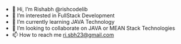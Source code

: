 - 👋 Hi, I’m Rishabh @rishcodelib
- 👀 I’m interested in FullStack Development
- 🌱 I’m currently learning JAVA Technology
- 💞️ I’m looking to collaborate on JAVA or MEAN Stack Technologies
- 📫 How to reach me ri.sbh23@gmail.com

<!---
rishcodelib/rishcodelib is a ✨ special ✨ repository because its `README.md` (this file) appears on your GitHub profile.
You can click the Preview link to take a look at your changes.
--->
